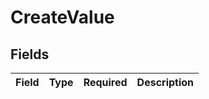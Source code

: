 # CreateValue


## Fields

| Field       | Type        | Required    | Description |
| ----------- | ----------- | ----------- | ----------- |